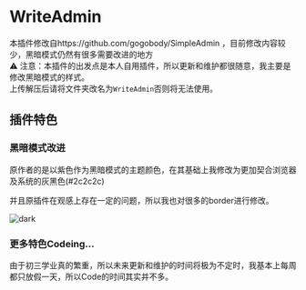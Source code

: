 # WriteAdmin
本插件修改自https://github.com/gogobody/SimpleAdmin ，目前修改内容较少，黑暗模式仍然有很多需要改进的地方<br>
⚠️ 注意：本插件的出发点是本人自用插件，所以更新和维护都很随意，我主要是修改黑暗模式的样式。<br>
上传解压后请将文件夹改名为`WriteAdmin`否则将无法使用。

## 插件特色
### 黑暗模式改进
原作者的是以紫色作为黑暗模式的主题颜色，在其基础上我修改为更加契合浏览器及系统的灰黑色(#2c2c2c)<br>

并且原插件在观感上存在一定的问题，所以我也对很多的border进行修改。

![dark](https://user-images.githubusercontent.com/84220224/134120940-742b2cfa-eb44-4f11-b753-4a2c77afa7d1.jpg)

### 更多特色Codeing...
由于初三学业真的繁重，所以未来更新和维护的时间将极为不定时，我基本上每周都只放假一天，所以Code的时间其实并不多。
